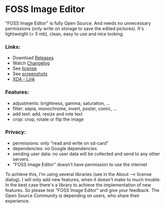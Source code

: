 # FOSS Image Editor

"FOSS Image Editor" is fully Open Source. And needs no unnecessary permissions (only write on storage to save the edited pictures). It's lightweight (< 5 mb), clean, easy to use and nice looking.

<!--a href="https://f-droid.org/packages/de.baumann.imageeditor/" target="_blank">
<img src="https://f-droid.org/badge/get-it-on.png" alt="Get it on F-Droid" height="80"/></a-->

### Links:
- Download [Releases](https://github.com/scoute-dich/FOSSImageEditor/releases)
- Watch [Changelog](https://github.com/scoute-dich/FOSSImageEditor/blob/master/CHANGELOG.md)
- See [license](https://github.com/scoute-dich/FOSSImageEditor/blob/master/LICENSE.md)
- See [screenshots](https://github.com/scoute-dich/FOSSImageEditor/blob/master/SCREENSHOTS.md)
- [XDA - Link](https://forum.xda-developers.com/android/apps-games/app-foss-image-editor-t3827622/)


### Features:

- adjustments: brightness, gamma, saturation, ...
- filter: sepia, monochrome, invert, poster, comic, ...
- add text: add, resize and rote text
- crop: crop, rotate or flip the image

### Privacy:

- permissions: only "read and write on sd-card"
- dependencies: no Google dependencies
- sending user data: no user data will be collected and send to any other servers.
- "FOSS Image Editor" doesn't have permission to use the internet

To achieve this, I'm using several libraries (see in the About --> license dialog). I will only add new features, when it doesn't make to much trouble. In the best case there's a library to achieve the implementation of new features. So please test "FOSS Image Editor" and give your feedback. The Open Source Community is depending on users, who share their experience.
